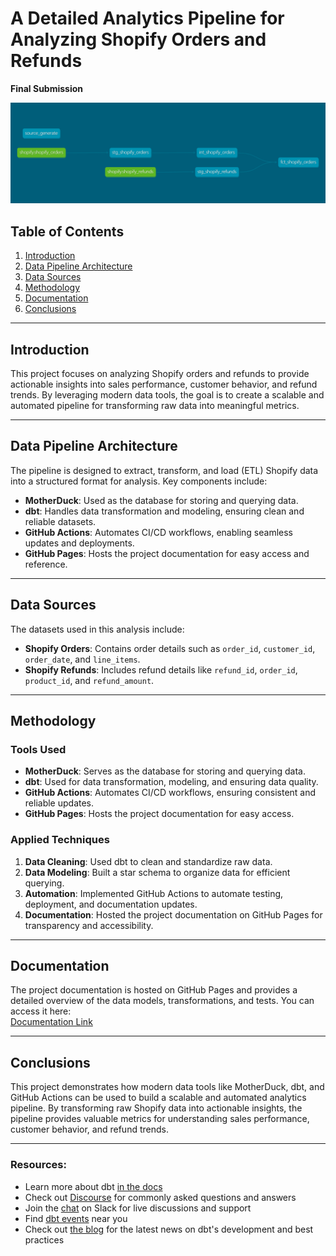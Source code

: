 # A Detailed Analytics Pipeline for Analyzing Shopify Orders and Refunds  
**Final Submission**  

![](https://github.com/ukokobili/data_plumber_modeling/blob/main/images/dbt-dag.png)

## Table of Contents  
1. [Introduction](#introduction)  
2. [Data Pipeline Architecture](#data-pipeline-architecture)  
3. [Data Sources](#data-sources)  
4. [Methodology](#methodology)  
5. [Documentation](#documentation)  
6. [Conclusions](#conclusions)  

---

## Introduction  
This project focuses on analyzing Shopify orders and refunds to provide actionable insights into sales performance, customer behavior, and refund trends. By leveraging modern data tools, the goal is to create a scalable and automated pipeline for transforming raw data into meaningful metrics.  

---

## Data Pipeline Architecture  
The pipeline is designed to extract, transform, and load (ETL) Shopify data into a structured format for analysis. Key components include:  
- **MotherDuck**: Used as the database for storing and querying data.  
- **dbt**: Handles data transformation and modeling, ensuring clean and reliable datasets.  
- **GitHub Actions**: Automates CI/CD workflows, enabling seamless updates and deployments.  
- **GitHub Pages**: Hosts the project documentation for easy access and reference.  

---

## Data Sources  
The datasets used in this analysis include:  
- **Shopify Orders**: Contains order details such as `order_id`, `customer_id`, `order_date`, and `line_items`.  
- **Shopify Refunds**: Includes refund details like `refund_id`, `order_id`, `product_id`, and `refund_amount`.  

---

## Methodology  
### Tools Used  
- **MotherDuck**: Serves as the database for storing and querying data.  
- **dbt**: Used for data transformation, modeling, and ensuring data quality.  
- **GitHub Actions**: Automates CI/CD workflows, ensuring consistent and reliable updates.  
- **GitHub Pages**: Hosts the project documentation for easy access.  

### Applied Techniques  
1. **Data Cleaning**: Used dbt to clean and standardize raw data.  
2. **Data Modeling**: Built a star schema to organize data for efficient querying.  
3. **Automation**: Implemented GitHub Actions to automate testing, deployment, and documentation updates.  
4. **Documentation**: Hosted the project documentation on GitHub Pages for transparency and accessibility.  

---

## Documentation  
The project documentation is hosted on GitHub Pages and provides a detailed overview of the data models, transformations, and tests. You can access it here:  
[Documentation Link](https://ukokobili.github.io/data_plumber_modeling/#!/overview)  

---

## Conclusions  
This project demonstrates how modern data tools like MotherDuck, dbt, and GitHub Actions can be used to build a scalable and automated analytics pipeline. By transforming raw Shopify data into actionable insights, the pipeline provides valuable metrics for understanding sales performance, customer behavior, and refund trends.  

---


### Resources:
- Learn more about dbt [in the docs](https://docs.getdbt.com/docs/introduction)
- Check out [Discourse](https://discourse.getdbt.com/) for commonly asked questions and answers
- Join the [chat](https://community.getdbt.com/) on Slack for live discussions and support
- Find [dbt events](https://events.getdbt.com) near you
- Check out [the blog](https://blog.getdbt.com/) for the latest news on dbt's development and best practices
